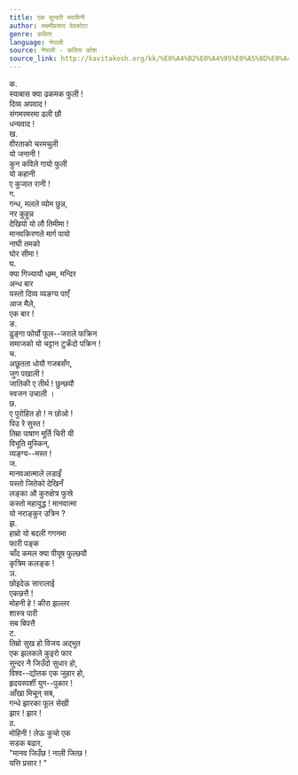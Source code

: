 ```yaml
---
title: एक सुन्दरी च्यामिनी
author: लक्ष्मीप्रसाद देवकोटा
genre: कविता
language: नेपाली
source: नेपाली - कविता कोश
source_link: http://kavitakosh.org/kk/%E0%A4%B2%E0%A4%95%E0%A5%8D%E0%A4%B7%E0%A5%8D%E0%A4%AE%E0%A5%80%E0%A4%AA%E0%A5%8D%E0%A4%B0%E0%A4%B8%E0%A4%BE%E0%A4%A6_%E0%A4%A6%E0%A5%87%E0%A4%B5%E0%A4%95%E0%A5%8B%E0%A4%9F%E0%A4%BE
---
```


क.  
स्याबास क्या ढकमक फुली !  
दिव्य अपवाद !  
संगमरमरमा ढली छौ  
धन्यवाद !  
ख.  
वीरताको चरमचुली  
यो जनानी !  
कुन कविले गायो फुली  
यो कहानी  
ए कुजात रानी !  
ग.  
गन्ध, मलले व्योम छुन्न,  
नर कुहुन्न  
देखियो यो लौ तिमीमा !  
मानवकिरणले मार्ग पायो  
नाघी तमको  
घोर सीमा !  
घ.  
क्या गिज्यायौ धम्र्म, मन्दिर  
अन्ध बार  
यस्तो दिव्य व्यङग्य पाएँ  
आज मैले,  
एक बार !  
ङ.  
ढुङ्गा फोर्यो फूल--जराले फक्रिन  
समाजको यो चट्टान टुक्रँदो पक्रिन !  
च.  
अछूतता धोयौ गजबसँग,  
जुग पखाली !  
जातिकी ए तीर्थ ! छुन्छयौ  
स्वजन उचाली ।  
छ.  
ए पुरोहित हो ! न छोओ !  
पिउ रे सुस्त !  
तिम्रा पाषाण मूर्ति चिरी यी  
विभूति मुस्किन्,  
व्यङ्ग्य--मस्त !  
ज.  
मानवआत्माले लडाइँ  
यस्तो जितेको देखिनँ  
लङ्का औ कुरुक्षेत्र फुस्रे  
कस्तो महायुद्ध ! मानवात्मा  
यो नराङ्कुर उत्रिन ?  
झ.  
हाम्रो यो बदली गगनमा  
फारी पङ्क  
चाँद कमल क्या पीयूष फुल्छयौ  
कृत्रिम कलङ्क !  
ञ.  
छोइदेऊ सारालाई  
एकछत्तै !  
मोहनी हे ! कीरा झल्लर  
शास्त्र पारी  
सब बिपत्तै  
ट.  
तिम्रो सुख हो विजय अद्भुत  
एक झलकले कुइरो फार  
सुन्दर नै जिउँदो सुधार हो,  
विश्व--द्योतक एक जुहार हो,  
हृदयस्पर्शी युग--पुकार !  
आँखा मिचून् सब,  
गन्धे झारका फूल सेखी  
झार ! झार !  
ठ.  
मोहिनी ! लेऊ कुचो एक  
सडक बढार,  
"मानव जिउँछ ! नाली जित्छ !  
यत्ति प्रसार ! "
